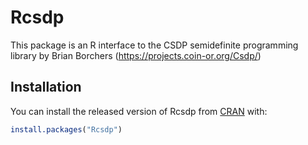 
# Rcsdp

<!-- badges: start -->
<!-- badges: end -->

This package is an R interface to the CSDP semidefinite programming library by Brian Borchers (https://projects.coin-or.org/Csdp/)

## Installation

You can install the released version of Rcsdp from [CRAN](https://CRAN.R-project.org) with:

``` r
install.packages("Rcsdp")
```



